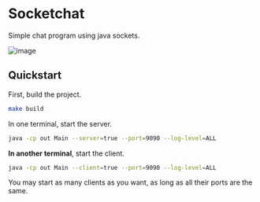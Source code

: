# Socketchat

Simple chat program using java sockets.

![image](https://github.com/KendrickAng/socketchat/assets/38814428/05b3881f-0d64-4ef3-8954-393d5e0c53e6)

## Quickstart

First, build the project.

```bash
make build
```

In one terminal, start the server.

```bash
java -cp out Main --server=true --port=9090 --log-level=ALL
```

**In another terminal**, start the client.

```bash
java -cp out Main --client=true --port=9090 --log-level=ALL
```

You may start as many clients as you want, as long as all their ports are the same.

